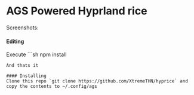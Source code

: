 # AGS Powered Hyprland rice

Screenshots:

#### Editing
Execute ```sh
npm install
```
And thats it

#### Installing
Clone this repo `git clone https://github.com/XtremeTHN/hyprice` and copy the contents to ~/.config/ags
